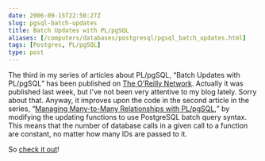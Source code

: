 ```yaml
--- 
date: 2006-09-15T22:50:27Z
slug: pgsql-batch-updates
title: Batch Updates with PL/pgSQL
aliases: [/computers/databases/postgresql/pgsql_batch_updates.html]
tags: [Postgres, PL/pgSQL]
type: post
---
```


<p>The third in my series of articles about PL/pgSQL, <q>Batch Updates with
PL/pgSQL</q> has been published on <a href="http://www.oreillynet.com/pub/a/databases/2006/09/07/plpgsql-batch-updates.html" title="Batch Updates with PL/pgSQL">The O'Reilly Network</a>. Actually it was published last week, but I've not been very attentive to my blog lately. Sorry about that. Anyway, it improves upon the code in the second article in the series, <q><a href="http://www.onlamp.com/pub/a/onlamp/2006/06/29/many-to-many-with-plpgsql.html" title="Managing Many-to-Many Relationships with PL/pgSQL">Managing Many-to-Many Relationships with PL/pgSQL</a>,</q> by modifying the updating functions to use PostgreSQL batch query syntax. This means that the number of database calls in a given call to a function are constant, no matter how many IDs are passed to it.</p>

<p>So <a href="http://www.oreillynet.com/pub/a/databases/2006/09/07/plpgsql-batch-updates.html" title="Batch Updates with PL/pgSQL">check it out</a>!</p>
